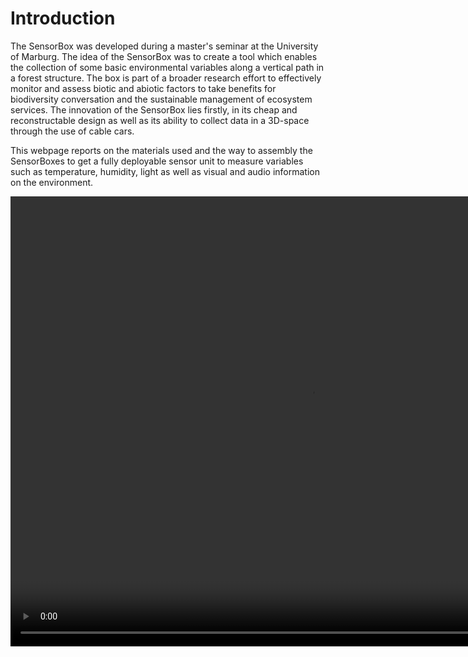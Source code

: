 # Introduction

The SensorBox was developed during a master's seminar at the University of Marburg. The idea of the SensorBox was to create a tool which enables the collection of some basic environmental variables along a vertical path in a forest structure. The box is part of a broader research effort to effectively monitor and assess biotic and abiotic factors to take benefits for biodiversity conversation and the sustainable management of ecosystem services. The innovation of the SensorBox lies firstly, in its cheap and reconstructable design as well as its ability to collect data in a 3D-space through the use of cable cars.

This webpage reports on the materials used and the way to assembly the SensorBoxes to get a fully deployable sensor unit to measure variables such as temperature, humidity, light as well as visual and audio information on the environment.

<video width="960" height="720" controls>
    <source src="images/intro_video.mp4" type="video/mp4"
</video>



The seminar is closely associated to the LOEWE research project Natur 4.0 which aims at innovative data acquisition and processing techniques to developed a methodology to a spatial and temporal comprehensive monitoring of landscapes and ecosystems. The basic tool-kit on the side of data acquisition consists of a spatially-dispersed network of environmental sensors, unmanned aerial vehicles (UAV), automatic rovers as well as low-invasive sensors placed on animals and humans moving through the landscape to be monitored. A very central role comes to the SensorBoxes, which allow for a comprehensive, local-scale and continuous measurement of environmental variables.

